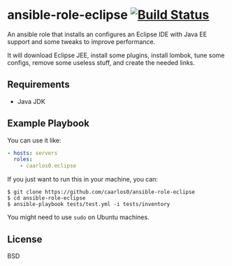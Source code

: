 ansible-role-eclipse [![Build Status](https://travis-ci.org/caarlos0/ansible-role-eclipse.svg?branch=master)](https://travis-ci.org/caarlos0/ansible-role-eclipse)
=========

An ansible role that installs an configures an Eclipse IDE with Java EE support
and some tweaks to improve performance.

It will download Eclipse JEE, install some plugins, install lombok,
tune some configs, remove some useless stuff, and create the needed links.

Requirements
------------

- Java JDK


Example Playbook
----------------

You can use it like:

```yml
- hosts: servers
  roles:
    - caarlos0.eclipse
```

If you just want to run this in your machine, you can:

```console
$ git clone https://github.com/caarlos0/ansible-role-eclipse
$ cd ansible-role-eclipse
$ ansible-playbook tests/test.yml -i tests/inventory
```

You might need to use `sudo` on Ubuntu machines.

License
-------

BSD

